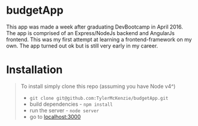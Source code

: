 # budgetApp
This app was made a week after graduating DevBootcamp in April 2016. The app is comprised of an Express/NodeJs backend and AngularJs frontend. This was my first attempt at learning a frontend-framework on my own. The app turned out ok but is still very early in my career.  

# Installation
> To install simply clone this repo (assuming you have Node v4^)  
>- `git clone git@github.com:TylerMcKenzie/budgetApp.git`  
>- build dependencies - `npm install`  
>- run the server - `node server`  
>- go to [localhost:3000](http://localhost:3000)
